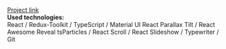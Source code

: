 [Project link](https://alexanderlukomsky.github.io/portfolio/)  
**Used technologies:**  
React / Redux-Toolkit / TypeScript / Material UI
React Parallax Tilt / React Awesome Reveal
tsParticles / React Scroll / React Slideshow / Typewriter / Git
